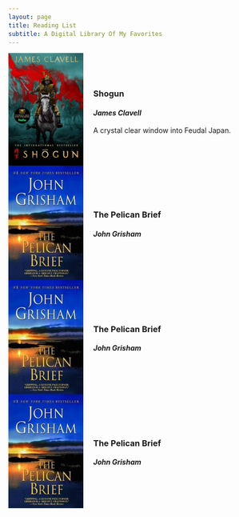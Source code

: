 ```yaml
---
layout: page
title: Reading List
subtitle: A Digital Library Of My Favorites
---
```


<!-- Image on left, text on right -->

<div style="display: flex; align-items: center;">
  <img src="/assets/img/shogun.jpg" alt="Shogun Cover" style="width: 150px; margin-right: 20px;">
  <div>
    <h3>Shogun</h3>
    <h4><em>James Clavell</em></h4>
    <p>A crystal clear window into Feudal Japan.</p>
  </div>
</div>

<div style="display: flex; align-items: center;">
  <img src="/assets/img/pelican.jpeg" alt="Shogun Cover" style="width: 150px; margin-right: 20px;">
  <div>
    <h3>The Pelican Brief</h3>
    <h4><em>John Grisham</em></h4>
    <p></p>
  </div>
</div>

<div style="display: flex; align-items: center;">
  <img src="/assets/img/pelican.jpeg" alt="Shogun Cover" style="width: 150px; margin-right: 20px;">
  <div>
    <h3>The Pelican Brief</h3>
    <h4><em>John Grisham</em></h4>
    <p></p>
  </div>
</div>

<div style="display: flex; align-items: center;">
  <img src="/assets/img/pelican.jpeg" alt="Shogun Cover" style="width: 150px; margin-right: 20px;">
  <div>
    <h3>The Pelican Brief</h3>
    <h4><em>John Grisham</em></h4>
    <p></p>
  </div>
</div>

